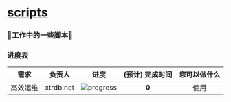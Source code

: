 # [scripts](http://xtrdb.net)
### :seedling:工作中的一些脚本:palm_tree:

### 进度表 <a name="progress">&nbsp;</a>




需求 | 负责人 | 进度 | (预计) 完成时间 | 您可以做什么
---|:---:|---|:---:|:---:
高效运维 | xtrdb.net | ![progress](http://progressed.io/bar/0) | **0** | 使用

